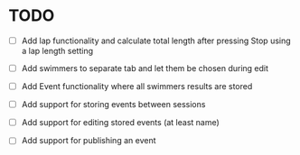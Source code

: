 # TODO

- [ ] Add lap functionality and calculate total length after pressing Stop using a lap length setting
- [ ] Add swimmers to separate tab and let them be chosen during edit
- [ ] Add Event functionality where all swimmers results are stored
- [ ] Add support for storing events between sessions
- [ ] Add support for editing stored events (at least name)
- [ ] Add support for publishing an event


